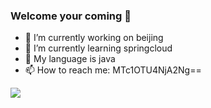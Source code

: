 
<!--
**Augus-LIUZHI/Augus-LIUZHI** is a ✨ _special_ ✨ repository because its `README.md` (this file) appears on your GitHub profile.

Here are some ideas to get you started:

- 🔭 I’m currently working on ...
- 🌱 I’m currently learning ...
- 👯 I’m looking to collaborate on ...
- 🤔 I’m looking for help with ...
- 💬 Ask me about ...
- 📫 How to reach me: ...
- 😄 Pronouns: ...
- ⚡ Fun fact: ...
-->
### Welcome your coming 👋
- 🔭 I’m currently working on beijing
- 🌱 I’m currently learning springcloud
- 👯 My language is java 
- 📫 How to reach me: MTc1OTU4NjA2Ng==

![](https://github-readme-stats.vercel.app/api?username=Augus-LIUZHI&theme=onedark)
